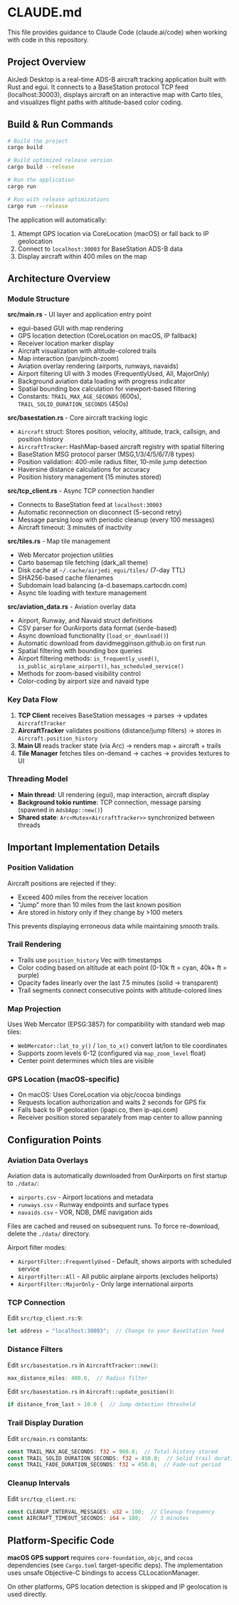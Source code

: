 # CLAUDE.md

This file provides guidance to Claude Code (claude.ai/code) when working with code in this repository.

## Project Overview

AirJedi Desktop is a real-time ADS-B aircraft tracking application built with Rust and egui. It connects to a BaseStation protocol TCP feed (localhost:30003), displays aircraft on an interactive map with Carto tiles, and visualizes flight paths with altitude-based color coding.

## Build & Run Commands

```bash
# Build the project
cargo build

# Build optimized release version
cargo build --release

# Run the application
cargo run

# Run with release optimizations
cargo run --release
```

The application will automatically:
1. Attempt GPS location via CoreLocation (macOS) or fall back to IP geolocation
2. Connect to `localhost:30003` for BaseStation ADS-B data
3. Display aircraft within 400 miles on the map

## Architecture Overview

### Module Structure

**src/main.rs** - UI layer and application entry point
- egui-based GUI with map rendering
- GPS location detection (CoreLocation on macOS, IP fallback)
- Receiver location marker display
- Aircraft visualization with altitude-colored trails
- Map interaction (pan/pinch-zoom)
- Aviation overlay rendering (airports, runways, navaids)
- Airport filtering UI with 3 modes (FrequentlyUsed, All, MajorOnly)
- Background aviation data loading with progress indicator
- Spatial bounding box calculation for viewport-based filtering
- Constants: `TRAIL_MAX_AGE_SECONDS` (600s), `TRAIL_SOLID_DURATION_SECONDS` (450s)

**src/basestation.rs** - Core aircraft tracking logic
- `Aircraft` struct: Stores position, velocity, altitude, track, callsign, and position history
- `AircraftTracker`: HashMap-based aircraft registry with spatial filtering
- BaseStation MSG protocol parser (MSG,1/3/4/5/6/7/8 types)
- Position validation: 400-mile radius filter, 10-mile jump detection
- Haversine distance calculations for accuracy
- Position history management (15 minutes stored)

**src/tcp_client.rs** - Async TCP connection handler
- Connects to BaseStation feed at `localhost:30003`
- Automatic reconnection on disconnect (5-second retry)
- Message parsing loop with periodic cleanup (every 100 messages)
- Aircraft timeout: 3 minutes of inactivity

**src/tiles.rs** - Map tile management
- Web Mercator projection utilities
- Carto basemap tile fetching (dark_all theme)
- Disk cache at `~/.cache/airjedi_egui/tiles/` (7-day TTL)
- SHA256-based cache filenames
- Subdomain load balancing (a-d.basemaps.cartocdn.com)
- Async tile loading with texture management

**src/aviation_data.rs** - Aviation overlay data
- Airport, Runway, and Navaid struct definitions
- CSV parser for OurAirports data format (serde-based)
- Async download functionality (`load_or_download()`)
- Automatic download from davidmegginson.github.io on first run
- Spatial filtering with bounding box queries
- Airport filtering methods: `is_frequently_used()`, `is_public_airplane_airport()`, `has_scheduled_service()`
- Methods for zoom-based visibility control
- Color-coding by airport size and navaid type

### Key Data Flow

1. **TCP Client** receives BaseStation messages → parses → updates `AircraftTracker`
2. **AircraftTracker** validates positions (distance/jump filters) → stores in `Aircraft.position_history`
3. **Main UI** reads tracker state (via Arc<Mutex>) → renders map + aircraft + trails
4. **Tile Manager** fetches tiles on-demand → caches → provides textures to UI

### Threading Model

- **Main thread**: UI rendering (egui), map interaction, aircraft display
- **Background tokio runtime**: TCP connection, message parsing (spawned in `AdsbApp::new()`)
- **Shared state**: `Arc<Mutex<AircraftTracker>>` synchronized between threads

## Important Implementation Details

### Position Validation
Aircraft positions are rejected if they:
- Exceed 400 miles from the receiver location
- "Jump" more than 10 miles from the last known position
- Are stored in history only if they change by >100 meters

This prevents displaying erroneous data while maintaining smooth trails.

### Trail Rendering
- Trails use `position_history` Vec with timestamps
- Color coding based on altitude at each point (0-10k ft = cyan, 40k+ ft = purple)
- Opacity fades linearly over the last 7.5 minutes (solid → transparent)
- Trail segments connect consecutive points with altitude-colored lines

### Map Projection
Uses Web Mercator (EPSG:3857) for compatibility with standard web map tiles:
- `WebMercator::lat_to_y()` / `lon_to_x()` convert lat/lon to tile coordinates
- Supports zoom levels 6-12 (configured via `map_zoom_level` float)
- Center point determines which tiles are visible

### GPS Location (macOS-specific)
- On macOS: Uses CoreLocation via objc/cocoa bindings
- Requests location authorization and waits 2 seconds for GPS fix
- Falls back to IP geolocation (ipapi.co, then ip-api.com)
- Receiver position stored separately from map center to allow panning

## Configuration Points

### Aviation Data Overlays
Aviation data is automatically downloaded from OurAirports on first startup to `./data/`:
- `airports.csv` - Airport locations and metadata
- `runways.csv` - Runway endpoints and surface types
- `navaids.csv` - VOR, NDB, DME navigation aids

Files are cached and reused on subsequent runs. To force re-download, delete the `./data/` directory.

Airport filter modes:
- `AirportFilter::FrequentlyUsed` - Default, shows airports with scheduled service
- `AirportFilter::All` - All public airplane airports (excludes heliports)
- `AirportFilter::MajorOnly` - Only large international airports

### TCP Connection
Edit `src/tcp_client.rs:9`:
```rust
let address = "localhost:30003";  // Change to your BaseStation feed
```

### Distance Filters
Edit `src/basestation.rs` in `AircraftTracker::new()`:
```rust
max_distance_miles: 400.0,  // Radius filter
```

Edit `src/basestation.rs` in `Aircraft::update_position()`:
```rust
if distance_from_last > 10.0 {  // Jump detection threshold
```

### Trail Display Duration
Edit `src/main.rs` constants:
```rust
const TRAIL_MAX_AGE_SECONDS: f32 = 900.0;  // Total history stored
const TRAIL_SOLID_DURATION_SECONDS: f32 = 450.0;  // Solid trail duration
const TRAIL_FADE_DURATION_SECONDS: f32 = 450.0;  // Fade-out period
```

### Cleanup Intervals
Edit `src/tcp_client.rs`:
```rust
const CLEANUP_INTERVAL_MESSAGES: u32 = 100;  // Cleanup frequency
const AIRCRAFT_TIMEOUT_SECONDS: i64 = 180;   // 3 minutes
```

## Platform-Specific Code

**macOS GPS support** requires `core-foundation`, `objc`, and `cocoa` dependencies (see `Cargo.toml` target-specific deps). The implementation uses unsafe Objective-C bindings to access CLLocationManager.

On other platforms, GPS location detection is skipped and IP geolocation is used directly.
